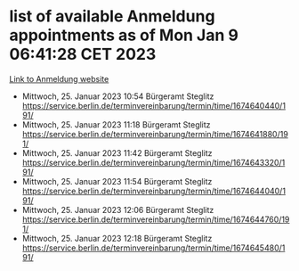 # list of available Anmeldung appointments as of Mon Jan  9 06:41:28 CET 2023
[Link to Anmeldung website](https://service.berlin.de/terminvereinbarung/termin/tag.php?termin=0&anliegen[]=120686&dienstleisterlist=122210,122217,327316,122219,327312,122227,327314,122231,327346,122243,327348,122252,329742,122260,329745,122262,329748,122254,329751,122271,327278,122273,327274,122277,327276,330436,122280,327294,122282,327290,122284,327292,327539,122291,327270,122285,327266,122286,327264,122296,327268,150230,329760,122301,327282,122297,327286,122294,327284,122312,329763,122314,329775,122304,327330,122311,327334,122309,327332,122281,327352,122279,329772,122276,327324,122274,327326,122267,329766,122246,327318,122251,327320,122257,327322,122208,327298,122226,327300,121362,121364&herkunft=http%3A%2F%2Fservice.berlin.de%2Fdienstleistung%2F120686%2F)
- Mittwoch, 25. Januar 2023 10:54 Bürgeramt Steglitz https://service.berlin.de/terminvereinbarung/termin/time/1674640440/191/
- Mittwoch, 25. Januar 2023 11:18 Bürgeramt Steglitz https://service.berlin.de/terminvereinbarung/termin/time/1674641880/191/
- Mittwoch, 25. Januar 2023 11:42 Bürgeramt Steglitz https://service.berlin.de/terminvereinbarung/termin/time/1674643320/191/
- Mittwoch, 25. Januar 2023 11:54 Bürgeramt Steglitz https://service.berlin.de/terminvereinbarung/termin/time/1674644040/191/
- Mittwoch, 25. Januar 2023 12:06 Bürgeramt Steglitz https://service.berlin.de/terminvereinbarung/termin/time/1674644760/191/
- Mittwoch, 25. Januar 2023 12:18 Bürgeramt Steglitz https://service.berlin.de/terminvereinbarung/termin/time/1674645480/191/
